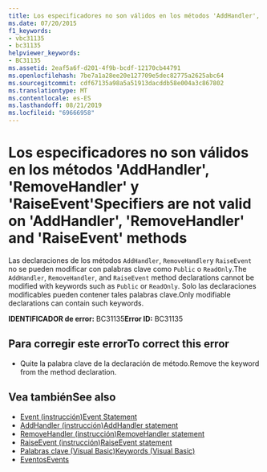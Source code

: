 ```yaml
---
title: Los especificadores no son válidos en los métodos 'AddHandler', 'RemoveHandler' y 'RaiseEvent'
ms.date: 07/20/2015
f1_keywords:
- vbc31135
- bc31135
helpviewer_keywords:
- BC31135
ms.assetid: 2eaf5a6f-d201-4f9b-bcdf-12170cb44791
ms.openlocfilehash: 7be7a1a28ee20e127709e5dec82775a2625abc64
ms.sourcegitcommit: cdf67135a98a5a51913dacddb58e004a3c867802
ms.translationtype: MT
ms.contentlocale: es-ES
ms.lasthandoff: 08/21/2019
ms.locfileid: "69666958"
---
```

# <a name="specifiers-are-not-valid-on-addhandler-removehandler-and-raiseevent-methods"></a><span data-ttu-id="ba65e-102">Los especificadores no son válidos en los métodos 'AddHandler', 'RemoveHandler' y 'RaiseEvent'</span><span class="sxs-lookup"><span data-stu-id="ba65e-102">Specifiers are not valid on 'AddHandler', 'RemoveHandler' and 'RaiseEvent' methods</span></span>
<span data-ttu-id="ba65e-103">Las declaraciones de los métodos `AddHandler`, `RemoveHandler`y `RaiseEvent` no se pueden modificar con palabras clave como `Public` o `ReadOnly`.</span><span class="sxs-lookup"><span data-stu-id="ba65e-103">The `AddHandler`, `RemoveHandler`, and `RaiseEvent` method declarations cannot be modified with keywords such as `Public` or `ReadOnly`.</span></span> <span data-ttu-id="ba65e-104">Solo las declaraciones modificables pueden contener tales palabras clave.</span><span class="sxs-lookup"><span data-stu-id="ba65e-104">Only modifiable declarations can contain such keywords.</span></span>  
  
 <span data-ttu-id="ba65e-105">**IDENTIFICADOR de error:** BC31135</span><span class="sxs-lookup"><span data-stu-id="ba65e-105">**Error ID:** BC31135</span></span>  
  
## <a name="to-correct-this-error"></a><span data-ttu-id="ba65e-106">Para corregir este error</span><span class="sxs-lookup"><span data-stu-id="ba65e-106">To correct this error</span></span>  
  
- <span data-ttu-id="ba65e-107">Quite la palabra clave de la declaración de método.</span><span class="sxs-lookup"><span data-stu-id="ba65e-107">Remove the keyword from the method declaration.</span></span>  
  
## <a name="see-also"></a><span data-ttu-id="ba65e-108">Vea también</span><span class="sxs-lookup"><span data-stu-id="ba65e-108">See also</span></span>

- [<span data-ttu-id="ba65e-109">Event (instrucción)</span><span class="sxs-lookup"><span data-stu-id="ba65e-109">Event Statement</span></span>](../../visual-basic/language-reference/statements/event-statement.md)
- [<span data-ttu-id="ba65e-110">AddHandler (instrucción)</span><span class="sxs-lookup"><span data-stu-id="ba65e-110">AddHandler statement</span></span>](../language-reference/statements/addhandler-statement.md)
- [<span data-ttu-id="ba65e-111">RemoveHandler (instrucción)</span><span class="sxs-lookup"><span data-stu-id="ba65e-111">RemoveHandler statement</span></span>](../language-reference/statements/removehandler-statement.md)
- [<span data-ttu-id="ba65e-112">RaiseEvent (instrucción)</span><span class="sxs-lookup"><span data-stu-id="ba65e-112">RaiseEvent statement</span></span>](../language-reference/statements/raiseevent-statement.md)
- [<span data-ttu-id="ba65e-113">Palabras clave (Visual Basic)</span><span class="sxs-lookup"><span data-stu-id="ba65e-113">Keywords (Visual Basic)</span></span>](../language-reference/keywords/index.md)
- [<span data-ttu-id="ba65e-114">Eventos</span><span class="sxs-lookup"><span data-stu-id="ba65e-114">Events</span></span>](../../visual-basic/programming-guide/language-features/events/index.md)
